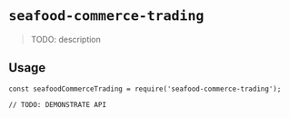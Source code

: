 # `seafood-commerce-trading`

> TODO: description

## Usage

```
const seafoodCommerceTrading = require('seafood-commerce-trading');

// TODO: DEMONSTRATE API
```
